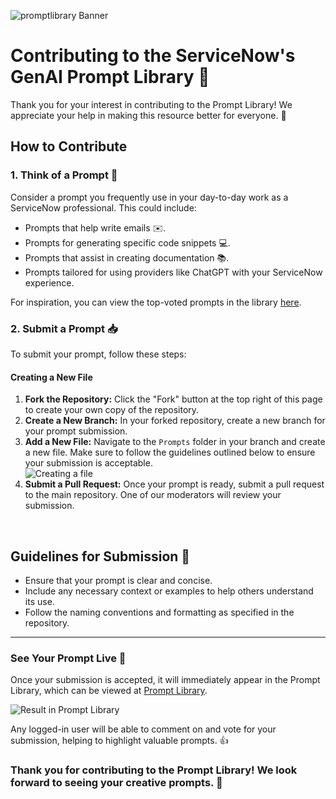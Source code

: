 ![promptlibrary Banner](https://github.com/user-attachments/assets/247f5479-90ce-4928-a15d-dabeab7797d8)

# Contributing to the ServiceNow's GenAI Prompt Library 🎉

Thank you for your interest in contributing to the Prompt Library! We appreciate your help in making this resource better for everyone. 🙌

## How to Contribute

### 1. Think of a Prompt 💭

Consider a prompt you frequently use in your day-to-day work as a ServiceNow professional. This could include:

- Prompts that help write emails ✉️.
- Prompts for generating specific code snippets 💻.
- Prompts that assist in creating documentation 📚.
- Prompts tailored for using providers like ChatGPT with your ServiceNow experience.

For inspiration, you can view the top-voted prompts in the library [here](https://communityresources.service-now.com/ai?id=library&display=10&sort=true). 

### 2. Submit a Prompt 📥

To submit your prompt, follow these steps:

#### Creating a New File

1. **Fork the Repository:** Click the "Fork" button at the top right of this page to create your own copy of the repository.
2. **Create a New Branch:** In your forked repository, create a new branch for your prompt submission.
3. **Add a New File:** Navigate to the `Prompts` folder in your branch and create a new file. Make sure to follow the guidelines outlined below to ensure your submission is acceptable.  
   ![Creating a file](https://github.com/user-attachments/assets/64a259da-7ff8-491c-91ba-eddf1414219e)
4. **Submit a Pull Request:** Once your prompt is ready, submit a pull request to the main repository. One of our moderators will review your submission.

<br />

## Guidelines for Submission 📝

- Ensure that your prompt is clear and concise.
- Include any necessary context or examples to help others understand its use.
- Follow the naming conventions and formatting as specified in the repository.

<hr />

### See Your Prompt Live 🌟

Once your submission is accepted, it will immediately appear in the Prompt Library, which can be viewed at [Prompt Library](https://devlink.sn/PromptLibrary).

![Result in Prompt Library](https://github.com/user-attachments/assets/d9606aec-da1c-400c-9ba8-273c663e9807)

Any logged-in user will be able to comment on and vote for your submission, helping to highlight valuable prompts. 👍

### Thank you for contributing to the Prompt Library! We look forward to seeing your creative prompts. 🚀
